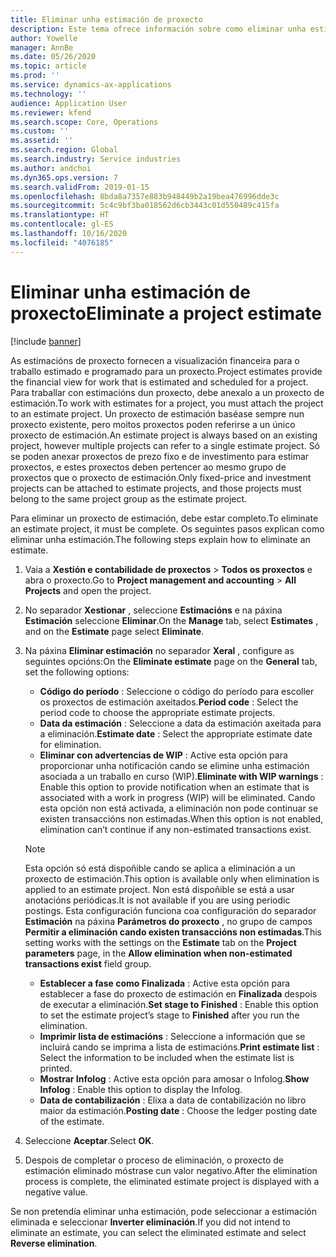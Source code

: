 ```yaml
---
title: Eliminar unha estimación de proxecto
description: Este tema ofrece información sobre como eliminar unha estimación do proxecto unha vez finalizado.
author: Yowelle
manager: AnnBe
ms.date: 05/26/2020
ms.topic: article
ms.prod: ''
ms.service: dynamics-ax-applications
ms.technology: ''
audience: Application User
ms.reviewer: kfend
ms.search.scope: Core, Operations
ms.custom: ''
ms.assetid: ''
ms.search.region: Global
ms.search.industry: Service industries
ms.author: andchoi
ms.dyn365.ops.version: 7
ms.search.validFrom: 2019-01-15
ms.openlocfilehash: 8bda8a7357e883b948449b2a19bea476996dde3c
ms.sourcegitcommit: 5c4c9bf3ba018562d6cb3443c01d550489c415fa
ms.translationtype: HT
ms.contentlocale: gl-ES
ms.lasthandoff: 10/16/2020
ms.locfileid: "4076185"
---
```

# <a name="eliminate-a-project-estimate"></a><span data-ttu-id="b7929-103">Eliminar unha estimación de proxecto</span><span class="sxs-lookup"><span data-stu-id="b7929-103">Eliminate a project estimate</span></span>

[!include [banner](../includes/banner.md)]

<span data-ttu-id="b7929-104">As estimacións de proxecto fornecen a visualización financeira para o traballo estimado e programado para un proxecto.</span><span class="sxs-lookup"><span data-stu-id="b7929-104">Project estimates provide the financial view for work that is estimated and scheduled for a project.</span></span> <span data-ttu-id="b7929-105">Para traballar con estimacións dun proxecto, debe anexalo a un proxecto de estimación.</span><span class="sxs-lookup"><span data-stu-id="b7929-105">To work with estimates for a project, you must attach the project to an estimate project.</span></span> <span data-ttu-id="b7929-106">Un proxecto de estimación baséase sempre nun proxecto existente, pero moitos proxectos poden referirse a un único proxecto de estimación.</span><span class="sxs-lookup"><span data-stu-id="b7929-106">An estimate project is always based on an existing project, however multiple projects can refer to a single estimate project.</span></span> <span data-ttu-id="b7929-107">Só se poden anexar proxectos de prezo fixo e de investimento para estimar proxectos, e estes proxectos deben pertencer ao mesmo grupo de proxectos que o proxecto de estimación.</span><span class="sxs-lookup"><span data-stu-id="b7929-107">Only fixed-price and investment projects can be attached to estimate projects, and those projects must belong to the same project group as the estimate project.</span></span>

<span data-ttu-id="b7929-108">Para eliminar un proxecto de estimación, debe estar completo.</span><span class="sxs-lookup"><span data-stu-id="b7929-108">To eliminate an estimate project, it must be complete.</span></span> <span data-ttu-id="b7929-109">Os seguintes pasos explican como eliminar unha estimación.</span><span class="sxs-lookup"><span data-stu-id="b7929-109">The following steps explain how to eliminate an estimate.</span></span>

1. <span data-ttu-id="b7929-110">Vaia a **Xestión e contabilidade de proxectos** > **Todos os proxectos** e abra o proxecto.</span><span class="sxs-lookup"><span data-stu-id="b7929-110">Go to **Project management and accounting** > **All Projects** and open the project.</span></span> 
2. <span data-ttu-id="b7929-111">No separador **Xestionar** , seleccione **Estimacións** e na páxina **Estimación** seleccione **Eliminar**.</span><span class="sxs-lookup"><span data-stu-id="b7929-111">On the **Manage** tab, select **Estimates** , and on the **Estimate** page select **Eliminate**.</span></span>
3. <span data-ttu-id="b7929-112">Na páxina **Eliminar estimación** no separador **Xeral** , configure as seguintes opcións:</span><span class="sxs-lookup"><span data-stu-id="b7929-112">On the **Eliminate estimate** page on the **General** tab, set the following options:</span></span>

   - <span data-ttu-id="b7929-113">**Código do período** : Seleccione o código do período para escoller os proxectos de estimación axeitados.</span><span class="sxs-lookup"><span data-stu-id="b7929-113">**Period code** : Select the period code to choose the appropriate estimate projects.</span></span> 
   - <span data-ttu-id="b7929-114">**Data da estimación** : Seleccione a data da estimación axeitada para a eliminación.</span><span class="sxs-lookup"><span data-stu-id="b7929-114">**Estimate date** : Select the appropriate estimate date for elimination.</span></span>
   - <span data-ttu-id="b7929-115">**Eliminar con advertencias de WIP** : Active esta opción para proporcionar unha notificación cando se elimine unha estimación asociada a un traballo en curso (WIP).</span><span class="sxs-lookup"><span data-stu-id="b7929-115">**Eliminate with WIP warnings** : Enable this option to provide notification when an estimate that is associated with a work in progress (WIP) will be eliminated.</span></span> <span data-ttu-id="b7929-116">Cando esta opción non está activada, a eliminación non pode continuar se existen transaccións non estimadas.</span><span class="sxs-lookup"><span data-stu-id="b7929-116">When this option is not enabled, elimination can’t continue if any non-estimated transactions exist.</span></span> 
   > [!NOTE]
   > <span data-ttu-id="b7929-117">Esta opción só está dispoñible cando se aplica a eliminación a un proxecto de estimación.</span><span class="sxs-lookup"><span data-stu-id="b7929-117">This option is available only when elimination is applied to an estimate project.</span></span> <span data-ttu-id="b7929-118">Non está dispoñible se está a usar anotacións periódicas.</span><span class="sxs-lookup"><span data-stu-id="b7929-118">It is not available if you are using periodic postings.</span></span> <span data-ttu-id="b7929-119">Esta configuración funciona coa configuración do separador **Estimación** na páxina **Parámetros do proxecto** , no grupo de campos **Permitir a eliminación cando existen transaccións non estimadas**.</span><span class="sxs-lookup"><span data-stu-id="b7929-119">This setting works with the settings on the **Estimate** tab on the **Project parameters** page, in the **Allow elimination when non-estimated transactions exist** field group.</span></span>
   - <span data-ttu-id="b7929-120">**Establecer a fase como Finalizada** : Active esta opción para establecer a fase do proxecto de estimación en **Finalizada** despois de executar a eliminación.</span><span class="sxs-lookup"><span data-stu-id="b7929-120">**Set stage to Finished** : Enable this option to set the estimate project’s stage to **Finished** after you run the elimination.</span></span>
   - <span data-ttu-id="b7929-121">**Imprimir lista de estimacións** : Seleccione a información que se incluirá cando se imprima a lista de estimacións.</span><span class="sxs-lookup"><span data-stu-id="b7929-121">**Print estimate list** : Select the information to be included when the estimate list is printed.</span></span>
   - <span data-ttu-id="b7929-122">**Mostrar Infolog** : Active esta opción para amosar o Infolog.</span><span class="sxs-lookup"><span data-stu-id="b7929-122">**Show Infolog** : Enable this option to display the Infolog.</span></span>
   - <span data-ttu-id="b7929-123">**Data de contabilización** : Elixa a data de contabilización no libro maior da estimación.</span><span class="sxs-lookup"><span data-stu-id="b7929-123">**Posting date** : Choose the ledger posting date of the estimate.</span></span>

4.  <span data-ttu-id="b7929-124">Seleccione **Aceptar**.</span><span class="sxs-lookup"><span data-stu-id="b7929-124">Select **OK**.</span></span>
5. <span data-ttu-id="b7929-125">Despois de completar o proceso de eliminación, o proxecto de estimación eliminado móstrase cun valor negativo.</span><span class="sxs-lookup"><span data-stu-id="b7929-125">After the elimination process is complete, the eliminated estimate project is displayed with a negative value.</span></span> 

<span data-ttu-id="b7929-126">Se non pretendía eliminar unha estimación, pode seleccionar a estimación eliminada e seleccionar **Inverter eliminación**.</span><span class="sxs-lookup"><span data-stu-id="b7929-126">If you did not intend to eliminate an estimate, you can select the eliminated estimate and select **Reverse elimination**.</span></span>   
